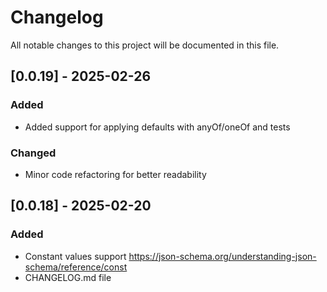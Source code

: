 # Changelog

All notable changes to this project will be documented in this file.

## [0.0.19] - 2025-02-26

### Added

- Added support for applying defaults with anyOf/oneOf and tests

### Changed

- Minor code refactoring for better readability

## [0.0.18] - 2025-02-20

### Added

- Constant values support https://json-schema.org/understanding-json-schema/reference/const
- CHANGELOG.md file
